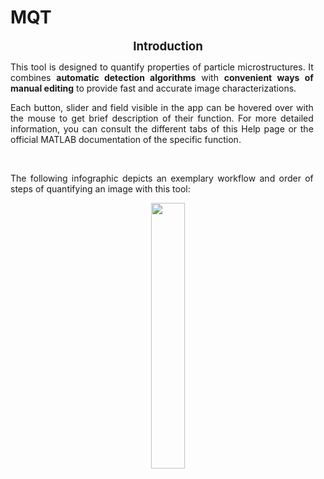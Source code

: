 # MQT
<p class=MsoNormal align=center style='text-align:center'><b><span lang=EN-US
style='font-size:14.0pt;line-height:115%'>Introduction</span></b></p>
<p style="text-align: justify; margin-right: 0.2in;">This tool is designed to quantify properties of particle microstructures. It combines <strong>automatic detection algorithms</strong> with <strong>convenient </strong><strong>ways of manual editing</strong> to provide fast and accurate image characterizations.</p>
<p style="text-align: justify; margin-right: 0.2in;">Each button, slider and field visible in the app can be hovered over with the mouse to get brief description of their function. For more detailed information, you can consult the different tabs of this Help page or the official MATLAB documentation of the specific function.</p>
<p style="text-align: justify; margin-right: 0.2in;">&nbsp;</p>
<p style="text-align: justify; margin-right: 0.2in;">The following infographic depicts an exemplary workflow and order of steps of quantifying an image with this tool:</p>

<p align="center">
    <img width="33%" src="https://github.com/Morgenss/MQT/assets/86916321/4365a3a7-a718-4496-8d62-5edde27b2a07">
</p>
